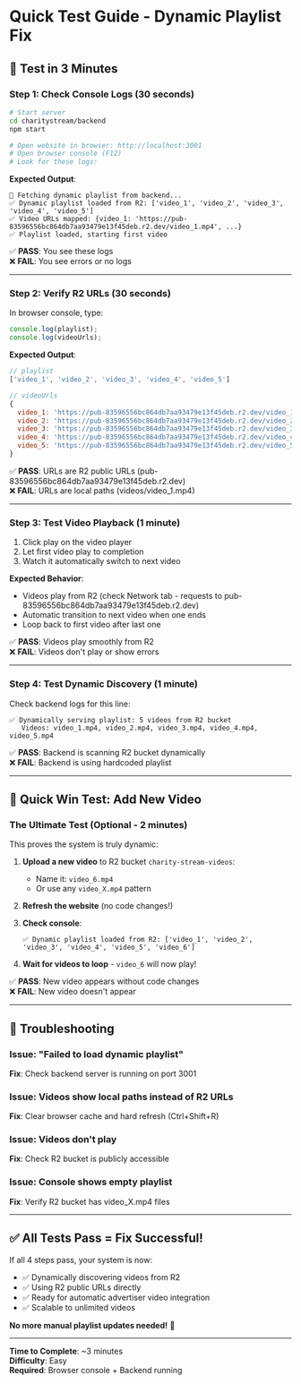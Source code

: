 # Quick Test Guide - Dynamic Playlist Fix

## 🧪 Test in 3 Minutes

### Step 1: Check Console Logs (30 seconds)
```bash
# Start server
cd charitystream/backend
npm start

# Open website in browser: http://localhost:3001
# Open browser console (F12)
# Look for these logs:
```

**Expected Output**:
```
🔄 Fetching dynamic playlist from backend...
✅ Dynamic playlist loaded from R2: ['video_1', 'video_2', 'video_3', 'video_4', 'video_5']
✅ Video URLs mapped: {video_1: 'https://pub-83596556bc864db7aa93479e13f45deb.r2.dev/video_1.mp4', ...}
✅ Playlist loaded, starting first video
```

✅ **PASS**: You see these logs  
❌ **FAIL**: You see errors or no logs

---

### Step 2: Verify R2 URLs (30 seconds)
In browser console, type:
```javascript
console.log(playlist);
console.log(videoUrls);
```

**Expected Output**:
```javascript
// playlist
['video_1', 'video_2', 'video_3', 'video_4', 'video_5']

// videoUrls
{
  video_1: 'https://pub-83596556bc864db7aa93479e13f45deb.r2.dev/video_1.mp4',
  video_2: 'https://pub-83596556bc864db7aa93479e13f45deb.r2.dev/video_2.mp4',
  video_3: 'https://pub-83596556bc864db7aa93479e13f45deb.r2.dev/video_3.mp4',
  video_4: 'https://pub-83596556bc864db7aa93479e13f45deb.r2.dev/video_4.mp4',
  video_5: 'https://pub-83596556bc864db7aa93479e13f45deb.r2.dev/video_5.mp4'
}
```

✅ **PASS**: URLs are R2 public URLs (pub-83596556bc864db7aa93479e13f45deb.r2.dev)  
❌ **FAIL**: URLs are local paths (videos/video_1.mp4)

---

### Step 3: Test Video Playback (1 minute)
1. Click play on the video player
2. Let first video play to completion
3. Watch it automatically switch to next video

**Expected Behavior**:
- Videos play from R2 (check Network tab - requests to pub-83596556bc864db7aa93479e13f45deb.r2.dev)
- Automatic transition to next video when one ends
- Loop back to first video after last one

✅ **PASS**: Videos play smoothly from R2  
❌ **FAIL**: Videos don't play or show errors

---

### Step 4: Test Dynamic Discovery (1 minute)
Check backend logs for this line:
```
✅ Dynamically serving playlist: 5 videos from R2 bucket
   Videos: video_1.mp4, video_2.mp4, video_3.mp4, video_4.mp4, video_5.mp4
```

✅ **PASS**: Backend is scanning R2 bucket dynamically  
❌ **FAIL**: Backend is using hardcoded playlist

---

## 🎯 Quick Win Test: Add New Video

### The Ultimate Test (Optional - 2 minutes)
This proves the system is truly dynamic:

1. **Upload a new video** to R2 bucket `charity-stream-videos`:
   - Name it: `video_6.mp4`
   - Or use any `video_X.mp4` pattern

2. **Refresh the website** (no code changes!)

3. **Check console**:
   ```
   ✅ Dynamic playlist loaded from R2: ['video_1', 'video_2', 'video_3', 'video_4', 'video_5', 'video_6']
   ```

4. **Wait for videos to loop** - `video_6` will now play!

✅ **PASS**: New video appears without code changes  
❌ **FAIL**: New video doesn't appear

---

## 🚨 Troubleshooting

### Issue: "Failed to load dynamic playlist"
**Fix**: Check backend server is running on port 3001

### Issue: Videos show local paths instead of R2 URLs
**Fix**: Clear browser cache and hard refresh (Ctrl+Shift+R)

### Issue: Videos don't play
**Fix**: Check R2 bucket is publicly accessible

### Issue: Console shows empty playlist
**Fix**: Verify R2 bucket has video_X.mp4 files

---

## ✅ All Tests Pass = Fix Successful!

If all 4 steps pass, your system is now:
- ✅ Dynamically discovering videos from R2
- ✅ Using R2 public URLs directly
- ✅ Ready for automatic advertiser video integration
- ✅ Scalable to unlimited videos

**No more manual playlist updates needed!** 🎉

---

**Time to Complete**: ~3 minutes  
**Difficulty**: Easy  
**Required**: Browser console + Backend running


